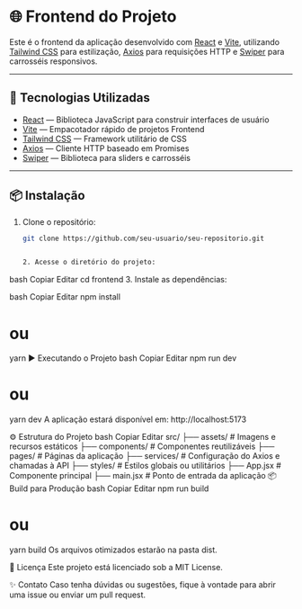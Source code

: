 # 🌐 Frontend do Projeto

Este é o frontend da aplicação desenvolvido com [React](https://reactjs.org/) e [Vite](https://vitejs.dev/), utilizando [Tailwind CSS](https://tailwindcss.com/) para estilização, [Axios](https://axios-http.com/) para requisições HTTP e [Swiper](https://swiperjs.com/) para carrosséis responsivos.

---

## 🚀 Tecnologias Utilizadas

- [React](https://reactjs.org/) — Biblioteca JavaScript para construir interfaces de usuário
- [Vite](https://vitejs.dev/) — Empacotador rápido de projetos Frontend
- [Tailwind CSS](https://tailwindcss.com/) — Framework utilitário de CSS
- [Axios](https://axios-http.com/) — Cliente HTTP baseado em Promises
- [Swiper](https://swiperjs.com/) — Biblioteca para sliders e carrosséis

---

## 📦 Instalação

1. Clone o repositório:
   ```bash
   git clone https://github.com/seu-usuario/seu-repositorio.git


   2. Acesse o diretório do projeto:

bash
Copiar
Editar
cd frontend
3. Instale as dependências:

bash
Copiar
Editar
npm install
# ou
yarn
▶️ Executando o Projeto
bash
Copiar
Editar
npm run dev
# ou
yarn dev
A aplicação estará disponível em: http://localhost:5173

⚙️ Estrutura do Projeto
bash
Copiar
Editar
src/
├── assets/           # Imagens e recursos estáticos
├── components/       # Componentes reutilizáveis
├── pages/            # Páginas da aplicação
├── services/         # Configuração do Axios e chamadas à API
├── styles/           # Estilos globais ou utilitários
├── App.jsx           # Componente principal
├── main.jsx          # Ponto de entrada da aplicação
📦 Build para Produção
bash
Copiar
Editar
npm run build
# ou
yarn build
Os arquivos otimizados estarão na pasta dist.

📄 Licença
Este projeto está licenciado sob a MIT License.

✨ Contato
Caso tenha dúvidas ou sugestões, fique à vontade para abrir uma issue ou enviar um pull request.
